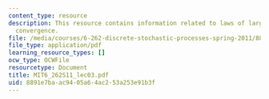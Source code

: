 ```yaml
---
content_type: resource
description: This resource contains information related to laws of large numbers,
  convergence.
file: /media/courses/6-262-discrete-stochastic-processes-spring-2011/8891e7baac9405a64ac253a253e91b3f_MIT6_262S11_lec03.pdf
file_type: application/pdf
learning_resource_types: []
ocw_type: OCWFile
resourcetype: Document
title: MIT6_262S11_lec03.pdf
uid: 8891e7ba-ac94-05a6-4ac2-53a253e91b3f
---
```

